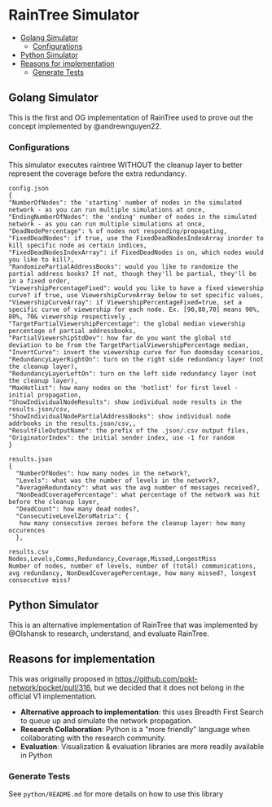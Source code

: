 # RainTree Simulator <!-- omit in toc -->

- [Golang Simulator](#golang-simulator)
  - [Configurations](#configurations)
- [Python Simulator](#python-simulator)
- [Reasons for implementation](#reasons-for-implementation)
  - [Generate Tests](#generate-tests)

## Golang Simulator

This is the first and OG implementation of RainTree used to prove out the concept implemented by @andrewnguyen22.

### Configurations

This simulator executes raintree WITHOUT the cleanup layer to better represent the coverage before the extra redundancy.

```
config.json
{
"NumberOfNodes": the 'starting' number of nodes in the simulated network - as you can run multiple simulations at once,
"EndingNumberOfNodes": the 'ending' number of nodes in the simulated network - as you can run multiple simulations at once,
"DeadNodePercentage": % of nodes not responding/propagating,
"FixedDeadNodes": if true, use the FixedDeadNodesIndexArray inorder to kill specific node as certain indices,
"FixedDeadNodesIndexArray": if FixedDeadNodes is on, which nodes would you like to kill?,
"RandomizePartialAddressBooks": would you like to randomize the partial address books? If not, though they'll be partial, they'll be in a fixed order,
"ViewershipPercentageFixed": would you like to have a fixed viewership curve? if true, use ViewershipCurveArray below to set specific values,
"ViewershipCurveArray": if ViewershipPercentageFixed=true, set a specific curve of viewership for each node. Ex. [90,80,70] means 90%, 80%, 70& viewership respectively ,
"TargetPartialViewershipPercentage": the global median viewership percentage of partial addressbooks,
"PartialViewershipStdDev": how far do you want the global std deviation to be from the TargetPartialViewershipPercentage median,
"InvertCurve": invert the viewership curve for fun doomsday scenarios,
"RedundancyLayerRightOn": turn on the right side redundancy layer (not the cleanup layer),
"RedundancyLayerLeftOn": turn on the left side redundancy layer (not the cleanup layer),
"MaxHotlist": how many nodes on the 'hotlist' for first level - initial propagation,
"ShowIndividualNodeResults": show individual node results in the results.json/csv,
"ShowIndividualNodePartialAddressBooks": show individual node addrbooks in the results.json/csv,,
"ResultFileOutputName": the prefix of the .json/.csv output files,
"OriginatorIndex": the initial sender index, use -1 for random
}
```

```
results.json
{
  "NumberOfNodes": how many nodes in the network?,
  "Levels": what was the number of levels in the network?,
  "AverageRedundancy": what was the avg number of messages received?,
  "NonDeadCoveragePercentage": what percentage of the network was hit before the cleanup layer,
  "DeadCount": how many dead nodes?,
  "ConsecutiveLevelZeroMatrix": {
   how many consecutive zeroes before the cleanup layer: how many occurences
  },
```

```
results.csv
Nodes,Levels,Comms,Redundancy,Coverage,Missed,LongestMiss
Number of nodes, number of levels, number of (total) communications, avg redundancy, NonDeadCoveragePercentage, how many missed?, longest consecutive miss?

```

## Python Simulator

This is an alternative implementation of RainTree that was implemented by @Olshansk to research, understand, and evaluate RainTree.

## Reasons for implementation

This was originally proposed in https://github.com/pokt-network/pocket/pull/316, but we decided that it does not belong in the official V1 implementation.

- **Alternative approach to implementation**: this uses Breadth First Search to queue up and simulate the network propagation.
- **Research Collaboration**: Python is a "more friendly" language when collaborating with the research community.
- **Evaluation**: Visualization & evaluation libraries are more readily available in Python

### Generate Tests

See `python/README.md` for more details on how to use this library
